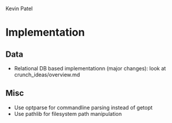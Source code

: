 Kevin Patel

# Implementation #
## Data ##
* Relational DB based implementationn (major changes): look at crunch_ideas/overview.md

## Misc ##
* Use optparse for commandline parsing instead of getopt
* Use pathlib for filesystem path manipulation
